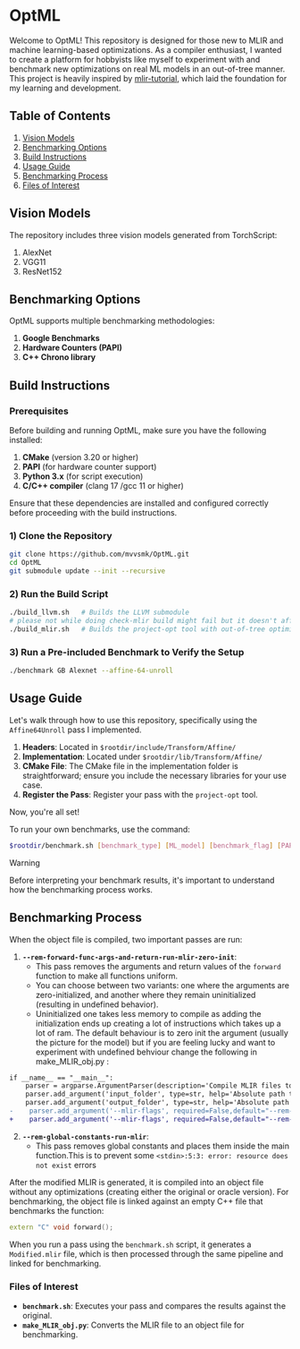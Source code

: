 # OptML

Welcome to OptML! This repository is designed for those new to MLIR and machine learning-based optimizations. As a compiler enthusiast, I wanted to create a platform for hobbyists like myself to experiment with and benchmark new optimizations on real ML models in an out-of-tree manner. This project is heavily inspired by [mlir-tutorial](https://github.com/j2kun/mlir-tutorial), which laid the foundation for my learning and development.

## Table of Contents

1. [Vision Models](#vision-models)
2. [Benchmarking Options](#benchmarking-options)
3. [Build Instructions](#build-instructions)
4. [Usage Guide](#usage-guide)
5. [Benchmarking Process](#benchmarking-process)
6. [Files of Interest](#files-of-interest)



## Vision Models

The repository includes three vision models generated from TorchScript:

1. AlexNet
2. VGG11
3. ResNet152

## Benchmarking Options

OptML supports multiple benchmarking methodologies:

1. **Google Benchmarks**
2. **Hardware Counters (PAPI)**
3. **C++ Chrono library**

## Build Instructions

### Prerequisites

Before building and running OptML, make sure you have the following installed:

1. **CMake** (version 3.20 or higher)
2. **PAPI** (for hardware counter support)
3. **Python 3.x** (for script execution)
4. **C/C++ compiler** (clang 17 /gcc 11 or higher)

Ensure that these dependencies are installed and configured correctly before proceeding with the build instructions.

### 1) Clone the Repository
```bash
git clone https://github.com/mvvsmk/OptML.git
cd OptML
git submodule update --init --recursive
```

### 2) Run the Build Script
```bash
./build_llvm.sh   # Builds the LLVM submodule
# please not while doing check-mlir build might fail but it doesn't affect the project.
./build_mlir.sh   # Builds the project-opt tool with out-of-tree optimizations
```

### 3) Run a Pre-included Benchmark to Verify the Setup
```bash
./benchmark GB Alexnet --affine-64-unroll
```

## Usage Guide

Let's walk through how to use this repository, specifically using the `Affine64Unroll` pass I implemented.

1. **Headers**: Located in `$rootdir/include/Transform/Affine/`
2. **Implementation**: Located under `$rootdir/lib/Transform/Affine/`
3. **CMake File**: The CMake file in the implementation folder is straightforward; ensure you include the necessary libraries for your use case.
4. **Register the Pass**: Register your pass with the `project-opt` tool.

Now, you're all set!

To run your own benchmarks, use the command:
```bash
$rootdir/benchmark.sh [benchmark_type] [ML_model] [benchmark_flag] [PAPI_event_name]
```

> [!WARNING]  
> Before interpreting your benchmark results, it's important to understand how the benchmarking process works.

## Benchmarking Process

When the object file is compiled, two important passes are run:

1. **`--rem-forward-func-args-and-return-run-mlir-zero-init`**:
    - This pass removes the arguments and return values of the `forward` function to make all functions uniform.
    - You can choose between two variants: one where the arguments are zero-initialized, and another where they remain uninitialized (resulting in undefined behavior).
    - Uninitialized one takes less memory to compile as adding the initialization ends up creating a lot of instructions which takes up a lot of ram.
     The default behaviour is to zero init the argument (usually the picture for the model) but if you are feeling lucky and want to experiment with undefined behviour change the following in make_MLIR_obj.py :
```diff
if __name__ == "__main__":
    parser = argparse.ArgumentParser(description='Compile MLIR files to object files')
    parser.add_argument('input_folder', type=str, help='Absolute path to the folder with MLIR files or the only MLIR file')
    parser.add_argument('output_folder', type=str, help='Absolute path to the folder where object files will be stored')
-    parser.add_argument('--mlir-flags', required=False,default="--rem-forward-func-args-and-return-run-mlir-zero-init --rem-global-constants-run-mlir" ,type=str, help='Flags to be passed to project-opt')
+    parser.add_argument('--mlir-flags', required=False,default="--rem-forward-func-args-and-return-run-mlir --rem-global-constants-run-mlir" ,type=str, help='Flags to be passed to project-opt')

```

2. **`--rem-global-constants-run-mlir`**:
    - This pass removes global constants and places them inside the main function.This is to prevent some ```<stdin>:5:3: error: resource does not exist``` errors

After the modified MLIR is generated, it is compiled into an object file without any optimizations (creating either the original or oracle version). For benchmarking, the object file is linked against an empty C++ file that benchmarks the function:
```cpp
extern "C" void forward();
```

When you run a pass using the `benchmark.sh` script, it generates a `Modified.mlir` file, which is then processed through the same pipeline and linked for benchmarking.

### Files of Interest

- **`benchmark.sh`**: Executes your pass and compares the results against the original.
- **`make_MLIR_obj.py`**: Converts the MLIR file to an object file for benchmarking.
